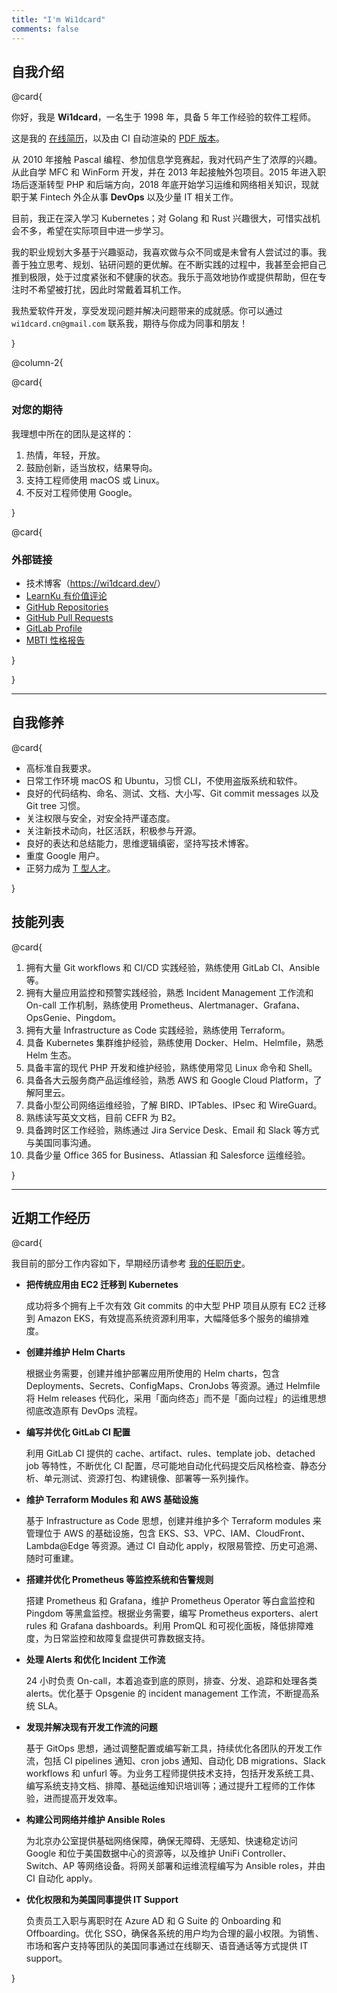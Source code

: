 ```yaml
---
title: "I'm Wi1dcard"
comments: false
---
```


<!--more-->

## 自我介绍

@card{

你好，我是 **Wi1dcard**，一名生于 1998 年，具备 5 年工作经验的软件工程师。

这是我的 [在线简历](https://wi1dcard.dev/resume/)，以及由 CI 自动渲染的 [PDF 版本](https://wi1dcard.dev/resume/Weizhe-Sun-Resume.pdf)。

从 2010 年接触 Pascal 编程、参加信息学竞赛起，我对代码产生了浓厚的兴趣。从此自学 MFC 和 WinForm 开发，并在 2013 年起接触外包项目。2015 年进入职场后逐渐转型 PHP 和后端方向，2018 年底开始学习运维和网络相关知识，现就职于某 Fintech 外企从事 **DevOps** 以及少量 IT 相关工作。

目前，我正在深入学习 Kubernetes；对 Golang 和 Rust 兴趣很大，可惜实战机会不多，希望在实际项目中进一步学习。

我的职业规划大多基于兴趣驱动，我喜欢做与众不同或是未曾有人尝试过的事。我善于独立思考、规划、钻研问题的更优解。在不断实践的过程中，我甚至会把自己推到极限，处于过度紧张和不健康的状态。我乐于高效地协作或提供帮助，但在专注时不希望被打扰，因此时常戴着耳机工作。

我热爱软件开发，享受发现问题并解决问题带来的成就感。你可以通过 `wi1dcard.cn@gmail.com` 联系我，期待与你成为同事和朋友！

}

@column-2{

@card{

### 对您的期待

我理想中所在的团队是这样的：

1. 热情，年轻，开放。
2. 鼓励创新，适当放权，结果导向。
3. 支持工程师使用 macOS 或 Linux。
4. 不反对工程师使用 Google。

}

@card{

### 外部链接

- 技术博客（<https://wi1dcard.dev/>）
- [LearnKu 有价值评论](https://learnku.com/users/32249/replies)
- [GitHub Repositories](https://github.com/wi1dcard?utf8=%E2%9C%93&tab=repositories&q=&type=source&language=)
- [GitHub Pull Requests](https://github.com/pulls?utf8=%E2%9C%93&q=is%3Apr+sort%3Aupdated-desc+author%3Awi1dcard)
- [GitLab Profile](https://gitlab.com/wi1dcard)
- [MBTI 性格报告](https://www.16personalities.com/ch/intj-%E4%BA%BA%E6%A0%BC)

}

}

---

## 自我修养

@card{

- 高标准自我要求。
- 日常工作环境 macOS 和 Ubuntu，习惯 CLI，不使用盗版系统和软件。
- 良好的代码结构、命名、测试、文档、大小写、Git commit messages 以及 Git tree 习惯。
- 关注权限与安全，对安全持严谨态度。
- 关注新技术动向，社区活跃，积极参与开源。
- 良好的表达和总结能力，思维逻辑缜密，坚持写技术博客。
- 重度 Google 用户。
- 正努力成为 [T 型人才](https://en.wikipedia.org/wiki/T-shaped_skills)。

}

## 技能列表

@card{

1. 拥有大量 Git workflows 和 CI/CD 实践经验，熟练使用 GitLab CI、Ansible 等。
2. 拥有大量应用监控和预警实践经验，熟悉 Incident Management 工作流和 On-call 工作机制，熟练使用 Prometheus、Alertmanager、Grafana、OpsGenie、Pingdom。
3. 拥有大量 Infrastructure as Code 实践经验，熟练使用 Terraform。
4. 具备 Kubernetes 集群维护经验，熟练使用 Docker、Helm、Helmfile，熟悉 Helm 生态。
5. 具备丰富的现代 PHP 开发和维护经验，熟练使用常见 Linux 命令和 Shell。
6. 具备各大云服务商产品运维经验，熟悉 AWS 和 Google Cloud Platform，了解阿里云。
7. 具备小型公司网络运维经验，了解 BIRD、IPTables、IPsec 和 WireGuard。
8. 熟练读写英文文档，目前 CEFR 为 B2。
9. 具备跨时区工作经验，熟练通过 Jira Service Desk、Email 和 Slack 等方式与美国同事沟通。
10. 具备少量 Office 365 for Business、Atlassian 和 Salesforce 运维经验。

}

---

## 近期工作经历

@card{

我目前的部分工作内容如下，早期经历请参考 [我的任职历史](https://wi1dcard.dev/employment-history/)。

- **把传统应用由 EC2 迁移到 Kubernetes**

  成功将多个拥有上千次有效 Git commits 的中大型 PHP 项目从原有 EC2 迁移到 Amazon EKS，有效提高系统资源利用率，大幅降低多个服务的编排难度。

- **创建并维护 Helm Charts**

  根据业务需要，创建并维护部署应用所使用的 Helm charts，包含 Deployments、Secrets、ConfigMaps、CronJobs 等资源。通过 Helmfile 将 Helm releases 代码化，采用「面向终态」而不是「面向过程」的运维思想彻底改造原有 DevOps 流程。

- **编写并优化 GitLab CI 配置**

  利用 GitLab CI 提供的 cache、artifact、rules、template job、detached job 等特性，不断优化 CI 配置，尽可能地自动化代码提交后风格检查、静态分析、单元测试、资源打包、构建镜像、部署等一系列操作。

- **维护 Terraform Modules 和 AWS 基础设施**

  基于 Infrastructure as Code 思想，创建并维护多个 Terraform modules 来管理位于 AWS 的基础设施，包含 EKS、S3、VPC、IAM、CloudFront、Lambda@Edge 等资源。通过 CI 自动化 apply，权限易管控、历史可追溯、随时可重建。

- **搭建并优化 Prometheus 等监控系统和告警规则**

  搭建 Prometheus 和 Grafana，维护 Prometheus Operator 等白盒监控和 Pingdom 等黑盒监控。根据业务需要，编写 Prometheus exporters、alert rules 和 Grafana dashboards。利用 PromQL 和可视化面板，降低排障难度，为日常监控和故障复盘提供可靠数据支持。

- **处理 Alerts 和优化 Incident 工作流**

  24 小时负责 On-call，本着追查到底的原则，排查、分发、追踪和处理各类 alerts。优化基于 Opsgenie 的 incident management 工作流，不断提高系统 SLA。

- **发现并解决现有开发工作流的问题**

  基于 GitOps 思想，通过调整配置或编写新工具，持续优化各团队的开发工作流，包括 CI pipelines 通知、cron jobs 通知、自动化 DB migrations、Slack workflows 和 unfurl 等。为业务工程师提供技术支持，包括开发系统工具、编写系统支持文档、排障、基础运维知识培训等；通过提升工程师的工作体验，进而提高开发效率。

- **构建公司网络并维护 Ansible Roles**

  为北京办公室提供基础网络保障，确保无障碍、无感知、快速稳定访问 Google 和位于美国数据中心的资源等，以及维护 UniFi Controller、Switch、AP 等网络设备。将网关部署和运维流程编写为 Ansible roles，并由 CI 自动化 apply。

- **优化权限和为美国同事提供 IT Support**

  负责员工入职与离职时在 Azure AD 和 G Suite 的 Onboarding 和 Offboarding。优化 SSO，确保各系统的用户均为合理的最小权限。为销售、市场和客户支持等团队的美国同事通过在线聊天、语音通话等方式提供 IT support。

}
